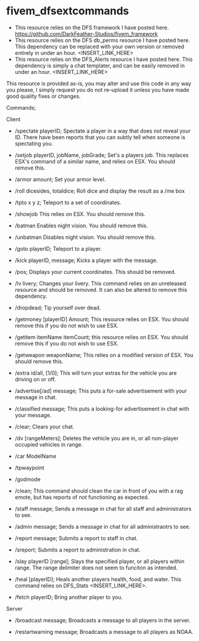 # fivem_dfsextcommands

- This resource relies on the DFS framework I have posted here. https://github.com/DarkFeather-Studios/fivem_framework
- This resource relies on the DFS db_perms resource I have posted here. This dependency can be replaced with your own version or removed entirely in under an hour. <INSERT_LINK_HERE> 
- This resource relies on the DFS_Alerts resource I have posted here. This dependency is simply a chat templater, and can be easily removed in under an hour. <INSERT_LINK_HERE>

This resource is provided as-is, you may alter and use this code in any way you please, I simply request you do not re-upload it unless you have made good quality fixes or changes.

Commands;

Client

- /spectate playerID; Spectate a player in a way that does not reveal your ID. There have been reports that you can subtly tell when someone is spectating you.

- /setjob playerID, jobName, jobGrade; Set's a players job. This replaces ESX's command of a similar name, and relies on ESX. You should remove this.

- /armor amount; Set your armor level.

- /roll dicesides, totaldice; Roll dice and display the result as a /me box

- /tpto x y z; Teleport to a set of coordinates.

- /showjob This relies on ESX. You should remove this.

- /batman Enables night vision. You should remove this.
- /unbatman Disables night vision. You should remove this.

- /goto playerID; Teleport to a player.

- /kick playerID, message; Kicks a player with the message.

- /pos; Displays your current coordinates. This should be removed.

- /lv livery; Changes your livery. This command relies on an unreleased resource and should be removed. It can also be altered to remove this dependency.

- /dropdead; Tip yourself over dead.

- /getmoney [playerID] Amount; This resource relies on ESX. You should remove this if you do not wish to use ESX.

- /getitem itemName itemCount; this resource relies on ESX. You should remove this if you do not wish to use ESX.

- /getweapon weaponName; This relies on a modified version of ESX. You should remove this.

- /extra id/all, [1/0]; This will turn your extras for the vehicle you are driving on or off.

- /advertise[/ad] message; This puts a for-sale advertisement with your message in chat.

- /classified message; This puts a looking-for advertisement in chat with your message.

- /clear; Clears your chat.

- /dv [rangeMeters]; Deletes the vehicle you are in, or all non-player occupied vehicles in range.

- /car ModelName

- /tpwaypoint

- /godmode

- /clean; This command should clean the car in front of you with a rag emote, but has reports of not functioning as expected.

- /staff message; Sends a message in chat for all staff and administrators to see.

- /admin message; Sends a message in chat for all administraotrs to see.

- /report message; Submits a report to staff in chat.

- /sreport; Submits a report to administration in chat.

- /slay playerID [range]; Slays the specified player, or all players within range. The range delimiter does not seem to funciton as intended.

- /heal [playerID]; Heals another players health, food, and water. This command relies on DFS_Stats <INSERT_LINK_HERE>.

- /fetch playerID; Bring another player to you.

Server

- /broadcast message; Broadcasts a message to all players in the server.

- /restartwarning message; Broadcasts a message to all players as NOAA.
